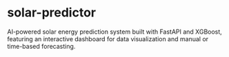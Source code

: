 # solar-predictor
AI-powered solar energy prediction system built with FastAPI and XGBoost, featuring an interactive dashboard for data visualization and manual or time-based forecasting.
